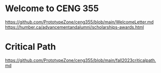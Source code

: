 # Welcome to CENG 355
https://github.com/PrototypeZone/ceng355/blob/main/WelcomeLetter.md   
https://humber.ca/advancementandalumni/scholarships-awards.html

# Critical Path
https://github.com/PrototypeZone/ceng355/blob/main/fall2023criticalpath.md
